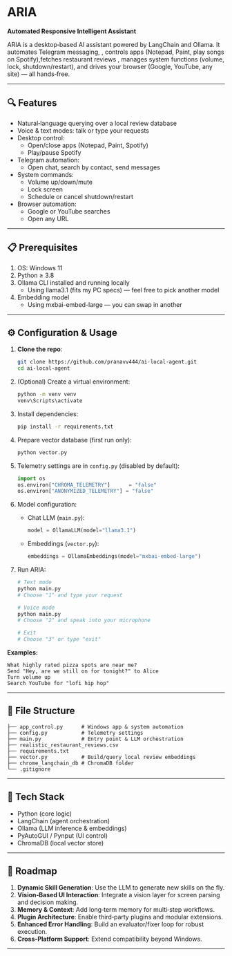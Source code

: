 
# ARIA  
**Automated Responsive Intelligent Assistant**

ARIA is a desktop‑based AI assistant powered by LangChain and Ollama. It automates Telegram messaging, , controls apps (Notepad, Paint,  play songs on Spotify),fetches  restaurant reviews , manages system functions (volume, lock, shutdown/restart), and drives your browser (Google, YouTube, any site) — all hands‑free.

---

## 🔍 Features

- Natural‑language querying over a local review database  
- Voice & text modes: talk or type your requests  
- Desktop control:
  - Open/close apps (Notepad, Paint, Spotify)
  - Play/pause Spotify
- Telegram automation:
  - Open chat, search by contact, send messages
- System commands:
  - Volume up/down/mute
  - Lock screen
  - Schedule or cancel shutdown/restart
- Browser automation:
  - Google or YouTube searches
  - Open any URL

---

## 📋 Prerequisites

1. OS: Windows 11  
2. Python ≥ 3.8  
3. Ollama CLI installed and running locally  
   - Using llama3.1 (fits my PC specs) — feel free to pick another model
4. Embedding model
   - Using mxbai-embed-large — you can swap in another

---

## ⚙️ Configuration & Usage

1. **Clone the repo**:
   ```bash
   git clone https://github.com/pranavv444/ai-local-agent.git
   cd ai-local-agent


2. (Optional) Create a virtual environment:

   ```bash
   python -m venv venv
   venv\Scripts\activate
   ```

3. Install dependencies:

   ```bash
   pip install -r requirements.txt
   ```

4. Prepare vector database (first run only):

   ```bash
   python vector.py
   ```

5. Telemetry settings are in `config.py` (disabled by default):

   ```python
   import os
   os.environ["CHROMA_TELEMETRY"]      = "false"
   os.environ["ANONYMIZED_TELEMETRY"] = "false"
   ```

6. Model configuration:

   * Chat LLM (`main.py`):

     ```python
     model = OllamaLLM(model="llama3.1")
     ```
   * Embeddings (`vector.py`):

     ```python
     embeddings = OllamaEmbeddings(model="mxbai-embed-large")
     ```

7. Run ARIA:

   ```bash
   # Text mode
   python main.py
   # Choose "1" and type your request

   # Voice mode
   python main.py
   # Choose "2" and speak into your microphone

   # Exit
   # Choose "3" or type "exit"
   ```

**Examples:**

```
What highly rated pizza spots are near me?
Send "Hey, are we still on for tonight?" to Alice
Turn volume up
Search YouTube for "lofi hip hop"
```

---

## 📂 File Structure

```
├── app_control.py      # Windows app & system automation
├── config.py           # Telemetry settings
├── main.py             # Entry point & LLM orchestration
├── realistic_restaurant_reviews.csv
├── requirements.txt
├── vector.py           # Build/query local review embeddings
├── chrome_langchain_db # ChromaDB folder
└── .gitignore
```

---

## 🧰 Tech Stack

* Python (core logic)
* LangChain (agent orchestration)
* Ollama (LLM inference & embeddings)
* PyAutoGUI / Pynput (UI control)
* ChromaDB (local vector store)

---

## 🔭 Roadmap

1. **Dynamic Skill Generation**: Use the LLM to generate new skills on the fly.
2. **Vision‑Based UI Interaction**: Integrate a vision layer for screen parsing and decision making.
3. **Memory & Context**: Add long‑term memory for multi‑step workflows.
4. **Plugin Architecture**: Enable third‑party plugins and modular extensions.
5. **Enhanced Error Handling**: Build an evaluator/fixer loop for robust execution.
6. **Cross‑Platform Support**: Extend compatibility beyond Windows.

---


